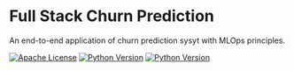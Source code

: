 
# Full Stack Churn Prediction

An end-to-end application of churn prediction sysyt with MLOps principles.


[![Apache License](https://img.shields.io/badge/License-Apache-red)](https://choosealicense.com/licenses/apache-2.0/)
[![Python Version](https://img.shields.io/badge/python-v3.8-green)](https://www.python.org/downloads/release/python-380/)
[![Python Version](https://img.shields.io/badge/mlflow-v2.0-blue)](https://www.python.org/downloads/release/python-380/)